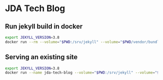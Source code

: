 JDA Tech Blog
=====================


## Run jekyll build in docker

```bash
export JEKYLL_VERSION=3.8
docker run --rm --volume="$PWD:/srv/jekyll" --volume="$PWD/vendor/bundle:/usr/local/bundle" -it jekyll/jekyll:$JEKYLL_VERSION  jekyll build
```

 ## Serving an existing site

```bash
export JEKYLL_VERSION=3.8
docker run --name jda-tech-blog --volume="$PWD:/srv/jekyll" --volume="$PWD/vendor/bundle:/usr/local/bundle" -p 4000:4000 -it jekyll/jekyll:$JEKYLL_VERSION jekyll serve --watch --drafts
```